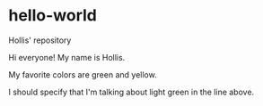 # hello-world
Hollis' repository

Hi everyone! My name is Hollis. 

My favorite colors are green and yellow. 

I should specify that I'm talking about light green in the line above.
